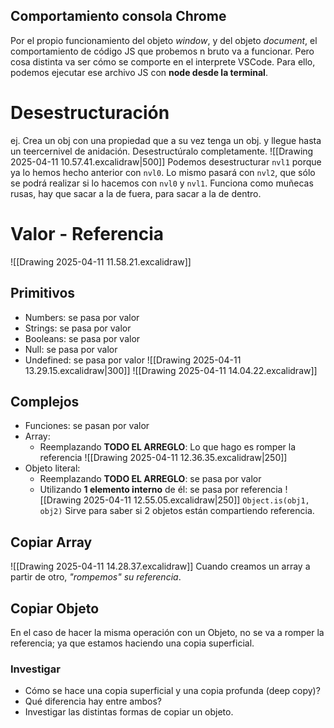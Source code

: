 ## Comportamiento consola Chrome
Por el propio funcionamiento del objeto *window*, y del objeto *document*, el comportamiento de código JS que probemos n bruto va a funcionar. Pero cosa distinta va ser cómo se comporte en el interprete VSCode. Para ello, podemos ejecutar ese archivo JS con **node desde la terminal**. 

# Desestructuración
ej. Crea un obj con una propiedad que a su vez tenga un obj. y llegue hasta un teercernivel de anidación. Desestructúralo completamente.
![[Drawing 2025-04-11 10.57.41.excalidraw|500]]
Podemos desestructurar `nvl1` porque ya lo hemos hecho anterior con `nvl0`. Lo mismo pasará con `nvl2`, que sólo se podrá realizar si lo hacemos con `nvl0` y `nvl1`. Funciona como muñecas rusas, hay que sacar a la de fuera, para sacar a la de dentro.

# Valor - Referencia
![[Drawing 2025-04-11 11.58.21.excalidraw]]
## Primitivos
- Numbers: se pasa por valor
- Strings: se pasa por valor
- Booleans: se pasa por valor
- Null: se pasa por valor
- Undefined: se pasa por valor
![[Drawing 2025-04-11 13.29.15.excalidraw|300]]
![[Drawing 2025-04-11 14.04.22.excalidraw]]
## Complejos
- Funciones: se pasan por valor
- Array:
	- Reemplazando **TODO EL ARREGLO**: Lo que hago es romper la referencia
		![[Drawing 2025-04-11 12.36.35.excalidraw|250]]
- Objeto literal:
	- Reemplazando **TODO EL ARREGLO**: se pasa por valor
	- Utilizando **1 elemento interno** de él: se pasa por referencia
![[Drawing 2025-04-11 12.55.05.excalidraw|250]]
`Object.is(obj1, obj2)` Sirve para saber si 2 objetos están compartiendo referencia.

## Copiar Array
![[Drawing 2025-04-11 14.28.37.excalidraw]]
Cuando creamos un array a partir de otro, *"rompemos" su referencia*.

## Copiar Objeto
En el caso de hacer la misma operación con un Objeto, no se va a romper la referencia; ya que estamos haciendo una copia superficial.

### Investigar 
- Cómo se hace una copia superficial y una copia profunda (deep copy)? 
- Qué diferencia hay entre ambos?
- Investigar las distintas formas de copiar un objeto.
